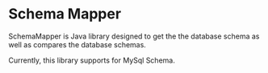 Schema Mapper
============

SchemaMapper is Java library designed to get the the database schema as well as compares the database schemas.

Currently, this library supports for MySql Schema.
